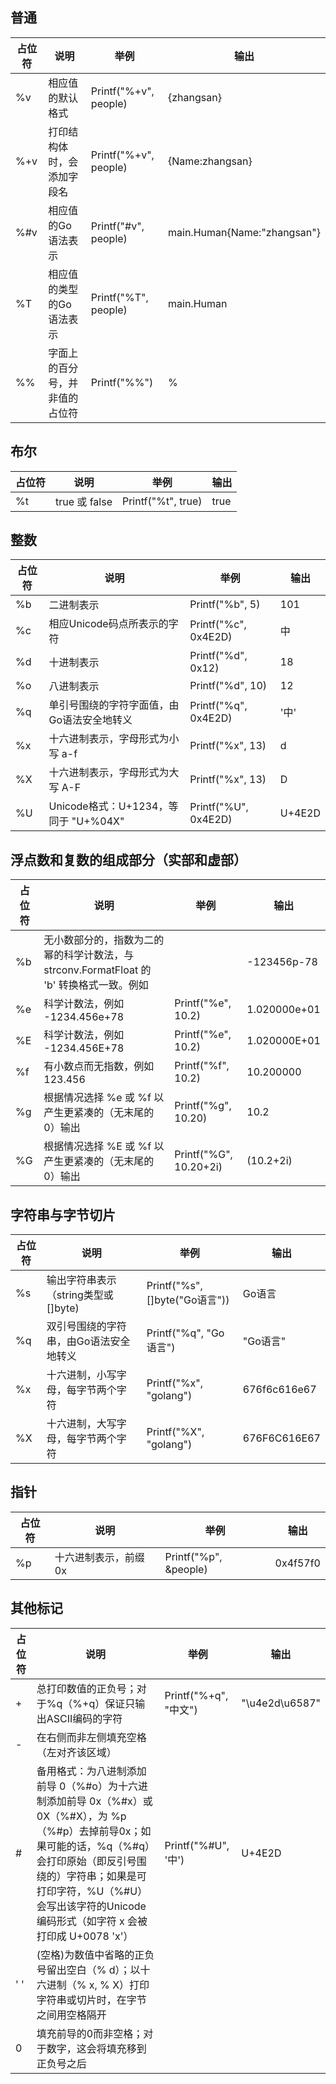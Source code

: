 ## 普通

占位符|说明|举例|输出
---|---|---|---
%v|相应值的默认格式|Printf("%+v", people)|{zhangsan}
%+v|打印结构体时，会添加字段名|Printf("%+v", people)|{Name:zhangsan}
%#v|相应值的Go语法表示|Printf("#v", people)|main.Human{Name:"zhangsan"}
%T|相应值的类型的Go语法表示|Printf("%T", people)|main.Human
%%|字面上的百分号，并非值的占位符|Printf("%%")|%

## 布尔

占位符|说明|举例|输出
---|---|---|---
%t|true 或 false|Printf("%t", true)|true

## 整数

占位符|说明|举例|输出
---|---|---|---
%b|二进制表示|Printf("%b", 5)|101
%c|相应Unicode码点所表示的字符|Printf("%c", 0x4E2D)|中
%d|十进制表示|Printf("%d", 0x12)|18
%o|八进制表示|Printf("%d", 10)|12
%q|单引号围绕的字符字面值，由Go语法安全地转义|Printf("%q", 0x4E2D)|'中'
%x|十六进制表示，字母形式为小写 a-f|Printf("%x", 13)|d
%X|十六进制表示，字母形式为大写 A-F|Printf("%x", 13)|D
%U|Unicode格式：U+1234，等同于 "U+%04X"|Printf("%U", 0x4E2D)|U+4E2D

## 浮点数和复数的组成部分（实部和虚部）

占位符|说明|举例|输出
---|---|---|---
%b|无小数部分的，指数为二的幂的科学计数法，与 strconv.FormatFloat 的 'b' 转换格式一致。例如||-123456p-78
%e|科学计数法，例如 -1234.456e+78|Printf("%e", 10.2)|1.020000e+01
%E|科学计数法，例如 -1234.456E+78|Printf("%e", 10.2)|1.020000E+01
%f|有小数点而无指数，例如 123.456|Printf("%f", 10.2)|10.200000
%g|根据情况选择 %e 或 %f 以产生更紧凑的（无末尾的0）输出|Printf("%g", 10.20)|10.2
%G|根据情况选择 %E 或 %f 以产生更紧凑的（无末尾的0）输出|Printf("%G", 10.20+2i)|(10.2+2i)

## 字符串与字节切片

占位符|说明|举例|输出
---|---|---|---
%s|输出字符串表示（string类型或[]byte)|Printf("%s", []byte("Go语言"))|Go语言
%q|双引号围绕的字符串，由Go语法安全地转义|Printf("%q", "Go语言")|"Go语言"
%x|十六进制，小写字母，每字节两个字符|Printf("%x", "golang")|676f6c616e67
%X|十六进制，大写字母，每字节两个字符|Printf("%X", "golang")|676F6C616E67

## 指针

占位符|说明|举例|输出
---|---|---|---
%p|十六进制表示，前缀 0x|Printf("%p", &people)|0x4f57f0

## 其他标记

占位符|说明|举例|输出
---|---|---|---
+|总打印数值的正负号；对于%q（%+q）保证只输出ASCII编码的字符|Printf("%+q", "中文")|"\u4e2d\u6587"
-|在右侧而非左侧填充空格（左对齐该区域）
#|备用格式：为八进制添加前导 0（%#o）为十六进制添加前导 0x（%#x）或0X（%#X），为 %p（%#p）去掉前导0x；如果可能的话，%q（%#q）会打印原始（即反引号围绕的）字符串；如果是可打印字符，%U（%#U）会写出该字符的Unicode 编码形式（如字符 x 会被打印成 U+0078 'x'）|Printf("%#U", '中')|U+4E2D
' '|(空格)为数值中省略的正负号留出空白（% d）；以十六进制（% x, % X）打印字符串或切片时，在字节之间用空格隔开|
0|填充前导的0而非空格；对于数字，这会将填充移到正负号之后|
